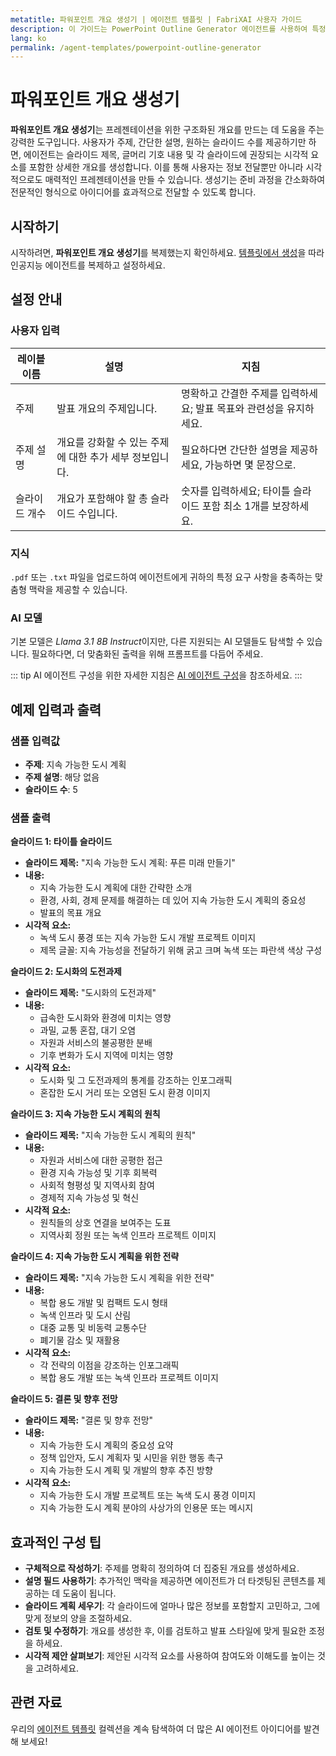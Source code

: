```yaml
---
metatitle: 파워포인트 개요 생성기 | 에이전트 템플릿 | FabriXAI 사용자 가이드
description: 이 가이드는 PowerPoint Outline Generator 에이전트를 사용하여 특정 주제에 맞춘 상세한 PowerPoint 개요를 효율적으로 생성하는 방법을 안내합니다.
lang: ko
permalink: /agent-templates/powerpoint-outline-generator
---
```


# 파워포인트 개요 생성기

**파워포인트 개요 생성기**는 프레젠테이션을 위한 구조화된 개요를 만드는 데 도움을 주는 강력한 도구입니다. 사용자가 주제, 간단한 설명, 원하는 슬라이드 수를 제공하기만 하면, 에이전트는 슬라이드 제목, 글머리 기호 내용 및 각 슬라이드에 권장되는 시각적 요소를 포함한 상세한 개요를 생성합니다. 이를 통해 사용자는 정보 전달뿐만 아니라 시각적으로도 매력적인 프레젠테이션을 만들 수 있습니다. 생성기는 준비 과정을 간소화하여 전문적인 형식으로 아이디어를 효과적으로 전달할 수 있도록 합니다.

## 시작하기

시작하려면, **파워포인트 개요 생성기**를 복제했는지 확인하세요. [템플릿에서 생성](/en-us/create-from-templates/)을 따라 인공지능 에이전트를 복제하고 설정하세요.

## 설정 안내

### 사용자 입력

| 레이블 이름            | 설명                                               | 지침                                                         |
|------------------------|----------------------------------------------------|--------------------------------------------------------------|
| 주제                   | 발표 개요의 주제입니다.                              | 명확하고 간결한 주제를 입력하세요; 발표 목표와 관련성을 유지하세요. |
| 주제 설명              | 개요를 강화할 수 있는 주제에 대한 추가 세부 정보입니다. | 필요하다면 간단한 설명을 제공하세요, 가능하면 몇 문장으로.       |
| 슬라이드 개수          | 개요가 포함해야 할 총 슬라이드 수입니다.             | 숫자를 입력하세요; 타이틀 슬라이드 포함 최소 1개를 보장하세요.   |

### 지식

`.pdf` 또는 `.txt` 파일을 업로드하여 에이전트에게 귀하의 특정 요구 사항을 충족하는 맞춤형 맥락을 제공할 수 있습니다.

### AI 모델

기본 모델은 *Llama 3.1 8B Instruct*이지만, 다른 지원되는 AI 모델들도 탐색할 수 있습니다. 필요하다면, 더 맞춤화된 출력을 위해 프롬프트를 다듬어 주세요.

::: tip
AI 에이전트 구성을 위한 자세한 지침은 [AI 에이전트 구성](/en-us/configuer-ai-agent/)을 참조하세요.
:::

## 예제 입력과 출력

### 샘플 입력값

- **주제**: 지속 가능한 도시 계획
- **주제 설명**: 해당 없음
- **슬라이드 수**: 5

### 샘플 출력

**슬라이드 1: 타이틀 슬라이드**

* **슬라이드 제목:** "지속 가능한 도시 계획: 푸른 미래 만들기"
* **내용:**
	+ 지속 가능한 도시 계획에 대한 간략한 소개
	+ 환경, 사회, 경제 문제를 해결하는 데 있어 지속 가능한 도시 계획의 중요성
	+ 발표의 목표 개요
* **시각적 요소:**
	+ 녹색 도시 풍경 또는 지속 가능한 도시 개발 프로젝트 이미지
	+ 제목 글꼴: 지속 가능성을 전달하기 위해 굵고 크며 녹색 또는 파란색 색상 구성

**슬라이드 2: 도시화의 도전과제**

* **슬라이드 제목:** "도시화의 도전과제"
* **내용:**
	+ 급속한 도시화와 환경에 미치는 영향
	+ 과밀, 교통 혼잡, 대기 오염
	+ 자원과 서비스의 불공평한 분배
	+ 기후 변화가 도시 지역에 미치는 영향
* **시각적 요소:**
	+ 도시화 및 그 도전과제의 통계를 강조하는 인포그래픽
	+ 혼잡한 도시 거리 또는 오염된 도시 환경 이미지

**슬라이드 3: 지속 가능한 도시 계획의 원칙**

* **슬라이드 제목:** "지속 가능한 도시 계획의 원칙"
* **내용:**
	+ 자원과 서비스에 대한 공평한 접근
	+ 환경 지속 가능성 및 기후 회복력
	+ 사회적 형평성 및 지역사회 참여
	+ 경제적 지속 가능성 및 혁신
* **시각적 요소:**
	+ 원칙들의 상호 연결을 보여주는 도표
	+ 지역사회 정원 또는 녹색 인프라 프로젝트 이미지

**슬라이드 4: 지속 가능한 도시 계획을 위한 전략**

* **슬라이드 제목:** "지속 가능한 도시 계획을 위한 전략"
* **내용:**
	+ 복합 용도 개발 및 컴팩트 도시 형태
	+ 녹색 인프라 및 도시 산림
	+ 대중 교통 및 비동력 교통수단
	+ 폐기물 감소 및 재활용
* **시각적 요소:**
	+ 각 전략의 이점을 강조하는 인포그래픽
	+ 복합 용도 개발 또는 녹색 인프라 프로젝트 이미지

**슬라이드 5: 결론 및 향후 전망**

* **슬라이드 제목:** "결론 및 향후 전망"
* **내용:**
	+ 지속 가능한 도시 계획의 중요성 요약
	+ 정책 입안자, 도시 계획자 및 시민을 위한 행동 촉구
	+ 지속 가능한 도시 계획 및 개발의 향후 추진 방향
* **시각적 요소:**
	+ 지속 가능한 도시 개발 프로젝트 또는 녹색 도시 풍경 이미지
	+ 지속 가능한 도시 계획 분야의 사상가의 인용문 또는 메시지

## 효과적인 구성 팁

- **구체적으로 작성하기**: 주제를 명확히 정의하여 더 집중된 개요를 생성하세요.
- **설명 필드 사용하기**: 추가적인 맥락을 제공하면 에이전트가 더 타겟팅된 콘텐츠를 제공하는 데 도움이 됩니다.
- **슬라이드 계획 세우기**: 각 슬라이드에 얼마나 많은 정보를 포함할지 고민하고, 그에 맞게 정보의 양을 조절하세요.
- **검토 및 수정하기**: 개요를 생성한 후, 이를 검토하고 발표 스타일에 맞게 필요한 조정을 하세요.
- **시각적 제안 살펴보기**: 제안된 시각적 요소를 사용하여 참여도와 이해도를 높이는 것을 고려하세요.

## 관련 자료

우리의 [에이전트 템플릿](/en-us/agent-templates/) 컬렉션을 계속 탐색하여 더 많은 AI 에이전트 아이디어를 발견해 보세요!